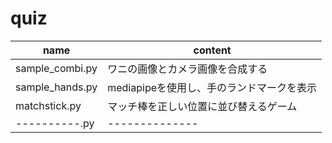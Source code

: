 # quiz

|         name       |                content                       |
| ------------------ | -------------------------------------------- |
|  sample_combi.py   |  ワニの画像とカメラ画像を合成する               |
|  sample_hands.py   |  mediapipeを使用し、手のランドマークを表示      |
|  matchstick.py     |  マッチ棒を正しい位置に並び替えるゲーム         |
|  ----------.py     |  --------------                              |
